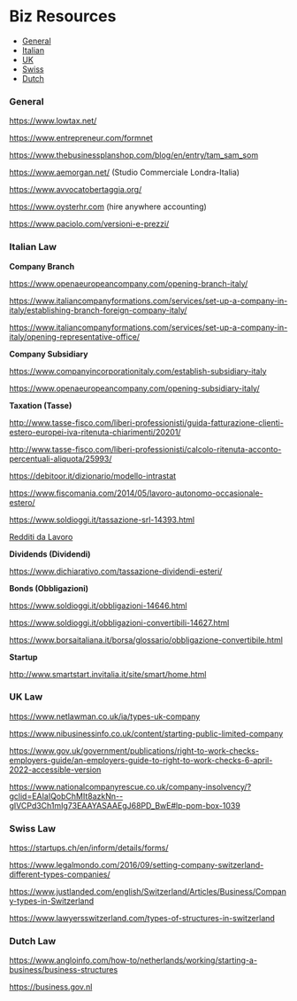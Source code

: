 Biz Resources
=================
* [General](#generallaw)
* [Italian](#italianlaw)
* [UK](#uklaw)
* [Swiss](#swisslaw)
* [Dutch](#dutchlaw)

<a name="generallaw"/></a>
### General

https://www.lowtax.net/

https://www.entrepreneur.com/formnet

https://www.thebusinessplanshop.com/blog/en/entry/tam_sam_som

https://www.aemorgan.net/ (Studio Commerciale Londra-Italia)

https://www.avvocatobertaggia.org/

https://www.oysterhr.com (hire anywhere accounting)

https://www.paciolo.com/versioni-e-prezzi/

<a name="italianlaw"/></a>
### Italian Law

**Company Branch**

https://www.openaeuropeancompany.com/opening-branch-italy/

https://www.italiancompanyformations.com/services/set-up-a-company-in-italy/establishing-branch-foreign-company-italy/

https://www.italiancompanyformations.com/services/set-up-a-company-in-italy/opening-representative-office/

**Company Subsidiary**

https://www.companyincorporationitaly.com/establish-subsidiary-italy

https://www.openaeuropeancompany.com/opening-subsidiary-italy/

**Taxation (Tasse)**

http://www.tasse-fisco.com/liberi-professionisti/guida-fatturazione-clienti-estero-europei-iva-ritenuta-chiarimenti/20201/

http://www.tasse-fisco.com/liberi-professionisti/calcolo-ritenuta-acconto-percentuali-aliquota/25993/

https://debitoor.it/dizionario/modello-intrastat

https://www.fiscomania.com/2014/05/lavoro-autonomo-occasionale-estero/

https://www.soldioggi.it/tassazione-srl-14393.html

[Redditi da Lavoro](./Documents)

**Dividends (Dividendi)**

https://www.dichiarativo.com/tassazione-dividendi-esteri/

**Bonds (Obbligazioni)**

https://www.soldioggi.it/obbligazioni-14646.html

https://www.soldioggi.it/obbligazioni-convertibili-14627.html

https://www.borsaitaliana.it/borsa/glossario/obbligazione-convertibile.html

**Startup**

http://www.smartstart.invitalia.it/site/smart/home.html

<a name="uklaw"/></a>
### UK Law

https://www.netlawman.co.uk/ia/types-uk-company

https://www.nibusinessinfo.co.uk/content/starting-public-limited-company

https://www.gov.uk/government/publications/right-to-work-checks-employers-guide/an-employers-guide-to-right-to-work-checks-6-april-2022-accessible-version

https://www.nationalcompanyrescue.co.uk/company-insolvency/?gclid=EAIaIQobChMIt8azkNn--gIVCPd3Ch1mIg73EAAYASAAEgJ68PD_BwE#lp-pom-box-1039

<a name="swisslaw"/></a>
### Swiss Law

https://startups.ch/en/inform/details/forms/

https://www.legalmondo.com/2016/09/setting-company-switzerland-different-types-companies/

https://www.justlanded.com/english/Switzerland/Articles/Business/Company-types-in-Switzerland

https://www.lawyersswitzerland.com/types-of-structures-in-switzerland

<a name="dutchlaw"/></a>
### Dutch Law

https://www.angloinfo.com/how-to/netherlands/working/starting-a-business/business-structures

https://business.gov.nl
